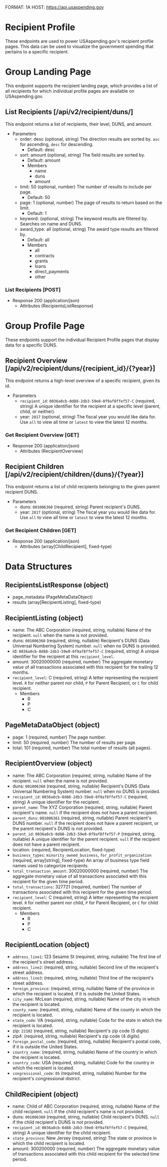 FORMAT: 1A
HOST: https://api.usaspending.gov

# Recipient Profile

These endpoints are used to power USAspending.gov's recipient profile pages. This data can be used to visualize the government spending that pertains to a specific recipient.

# Group Landing Page

This endpoint supports the recipient landing page, which provides a list of all recipients for which individual profile pages are available on USAspending.gov.

## List Recipients [/api/v2/recipient/duns/]

This endpoint returns a list of recipients, their level, DUNS, and amount.

+ Parameters
    + order: desc (optional, string)
        The direction results are sorted by. `asc` for ascending, `desc` for descending.
        + Default: desc
    + sort: amount (optional, string)
        The field results are sorted by.
        + Default: amount
        + Members
            + name
            + duns
            + amount
    + limit: 50 (optional, number)
        The number of results to include per page. 
        + Default: 50
    + page: 1 (optional, number)
        The page of results to return based on the limit. 
        + Default: 1
    + keyword: (optional, string)
        The keyword results are filtered by. Searches on name and DUNS.
    + award_type: all (optional, string)
        The award type results are filtered by. 
        + Default: all
        + Members
            + all
            + contracts
            + grants
            + loans
            + direct_payments
            + other

### List Recipients [POST]

+ Response 200 (application/json)
    + Attributes (RecipientsListResponse)

# Group Profile Page

These endpoints support the individual Recipient Profile pages that display data for a specific DUNS.

## Recipient Overview [/api/v2/recipient/duns/{recipient_id}/{?year}]

This endpoint returns a high-level overview of a specific recipient, given its id.

+ Parameters
    + `recipient_id`: `0036a0cb-0d88-2db3-59e0-0f9af8ffef57-C` (required, string)
        A unique identifier for the recipient at a specific level (parent, child, or neither).
    + year: `2017` (optional, string)
        The fiscal year you would like data for. Use `all` to view all time or `latest` to view the latest 12 months.

### Get Recipient Overview [GET]

+ Response 200 (application/json)
    + Attributes (RecipientOverview)
    
## Recipient Children [/api/v2/recipient/children/{duns}/{?year}]

This endpoint returns a list of child recipients belonging to the given parent recipient DUNS.

+ Parameters
    + duns: `001006360` (required, string)
        Parent recipient's DUNS.
    + year: `2017` (optional, string)
        The fiscal year you would like data for. Use `all` to view all time or `latest` to view the latest 12 months.

### Get Recipient Children [GET]

+ Response 200 (application/json)
    + Attributes (array[ChildRecipient], fixed-type)

# Data Structures

## RecipientsListResponse (object)
+ page_metadata (PageMetaDataObject)
+ results (array[RecipientListing], fixed-type)

## RecipientListing (object)
+ name: The ABC Corporation (required, string, nullable)
    Name of the recipient. `null` when the name is not provided.
+ duns: `001006360` (required, string, nullable)
    Recipient's DUNS (Data Universal Numbering System) number. `null` when no DUNS is provided.
+ id: `0036a0cb-0d88-2db3-59e0-0f9af8ffef57-C` (required, string)
    A unique identifier for the recipient at this `recipient_level`.
+ amount: 30020000000 (required, number)
    The aggregate monetary value of all transactions associated with this recipient for the trailing 12 months.
+ `recipient_level`: C (required, string)
    A letter representing the recipient level. `R` for neither parent nor child, `P` for Parent Recipient, or `C` for child recipient. 
    + Members
        + R
        + P
        + C

## PageMetaDataObject (object)
+ page: 1 (required, number)
    The page number. 
+ limit: 50 (required, number)
    The number of results per page. 
+ total: 101 (required, number)
    The total number of results (all pages).

## RecipientOverview (object)
+ name: The ABC Corporation (required, string, nullable)
    Name of the recipient. `null` when the name is not provided.
+ duns: `001006360` (required, string, nullable)
    Recipient's DUNS (Data Universal Numbering System) number. `null` when no DUNS is provided.
+ `recipient_id`: `0036a0cb-0d88-2db3-59e0-0f9af8ffef57-C` (required, string)
    A unique identifier for the recipient.
+ `parent_name`: The XYZ Corporation (required, string, nullable)
    Parent recipient's name. `null` if the recipient does not have a parent recipient.
+ `parent_duns`: `001006361` (required, string, nullable)
    Parent recipient's DUNS number. `null` if the recipient does not have a parent recipient, or the parent recipient's DUNS is not provided.
+ `parent_id`: `0036a0cb-0d88-2db3-59e0-0f9af8ffef57-P` (required, string, nullable)
    A unique identifier for the parent recipient. `null` if the recipient does not have a parent recipient.
+ location: (required, RecipientLocation, fixed-type)
+ `business_types`: `minority_owned_business`, `for_profit_organization` (required, array[string], fixed-type)
    An array of business type field names used to categorize recipients.
+ `total_transaction_amount`: 30020000000 (required, number)
    The aggregate monetary value of all transactions associated with this recipient for the given time period.
+ `total_transactions`: 327721 (required, number)
    The number of transactions associated with this recipient for the given time period.
+ `recipient_level`: C (required, string)
    A letter representing the recipient level. `R` for neither parent nor child, `P` for Parent Recipient, or `C` for child recipient. 
    + Members
        + R
        + P
        + C

## RecipientLocation (object)
+ `address_line1`: 123 Sesame St (required, string, nullable)
    The first line of the recipient's street address. 
+ `address_line2`: (required, string, nullable)
    Second line of the recipient's street address. 
+ `address_line3`: (required, string, nullable)
    Third line of the recipient's street address. 
+ `foreign_province`: (required, string, nullable)
    Name of the province in which the recipient is located, if it is outside the United States.
+ `city_name`: McLean (required, string, nullable)
    Name of the city in which the recipient is located.
+ `county_name`: (required, string, nullable)
    Name of the county in which the recipient is located.
+ `state_code`: VA (required, string, nullable)
    Code for the state in which the recipient is located. 
+ zip: `22102` (required, string, nullable)
    Recipient's zip code (5 digits)
+ zip4: (required, string, nullable)
    Recipient's zip code (4 digits)
+ `foreign_postal_code`: (required, string, nullable)
    Recipient's postal code, if it is outside the United States.
+ `country_name`: (required, string, nullable)
     Name of the country in which the recipient is located.
+ `country_code`: USA (required, string, nullable)
     Code for the country in which the recipient is located.
+ `congressional_code`: `05` (required, string, nullable)
    Number for the recipient's congressional district. 
 
## ChildRecipient (object)
+ name: Child of ABC Corporation (required, string, nullable)
    Name of the child recipient. `null` if the child recipient's name is not provided.
+ duns: `001006360` (required, string, nullable)
    Child recipient's DUNS. `null` if the child recipient's DUNS is not provided.
+ `recipient_id`: `0036a0cb-0d88-2db3-59e0-0f9af8ffef57-C` (required, string)
    A unique identifier for the child recipient.
+ `state_province`: New Jersey (required, string)
    The state or province in which the child recipient is located.
+ amount: 300200000 (required, number)
    The aggregate monetary value of transactions associated with this child recipient for the selected time period.
